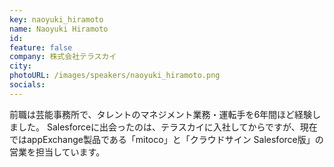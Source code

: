 ```yaml
---
key: naoyuki_hiramoto
name: Naoyuki Hiramoto
id: 
feature: false
company: 株式会社テラスカイ
city: 
photoURL: /images/speakers/naoyuki_hiramoto.png
socials:
---
```

前職は芸能事務所で、タレントのマネジメント業務・運転手を6年間ほど経験しました。
Salesforceに出会ったのは、テラスカイに入社してからですが、現在ではappExchange製品である「mitoco」と「クラウドサイン Salesforce版」の営業を担当しています。
